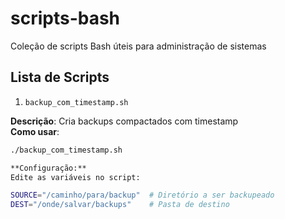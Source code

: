 # scripts-bash
Coleção de scripts Bash úteis para administração de sistemas

## Lista de Scripts

1. `backup_com_timestamp.sh`
   
**Descrição**: Cria backups compactados com timestamp  
**Como usar**:
```bash
./backup_com_timestamp.sh

**Configuração:**
Edite as variáveis no script:

SOURCE="/caminho/para/backup"  # Diretório a ser backupeado
DEST="/onde/salvar/backups"    # Pasta de destino

